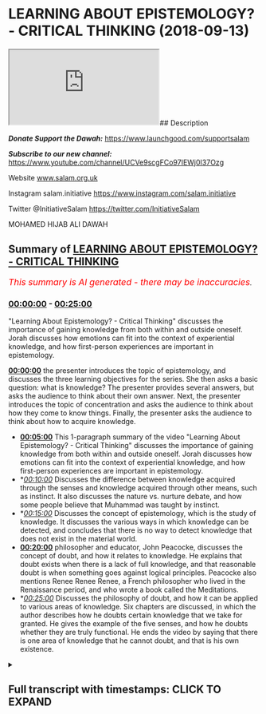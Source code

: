 # LEARNING ABOUT EPISTEMOLOGY? - CRITICAL THINKING (2018-09-13)

<iframe loading='lazy' src='https://www.youtube.com/embed/qu536euyd2c'></iframe>## Description

***Donate Support the Dawah:*** 
https://www.launchgood.com/supportsalam

***Subscribe to our new channel:*** 
https://www.youtube.com/channel/UCVe9scgFCo97IEWj0I37Ozg 

Website www.salam.org.uk 

Instagram salam.initiative 
https://www.instagram.com/salam.initiative

Twitter @InitiativeSalam 
https://twitter.com/InitiativeSalam

MOHAMED HIJAB ALI DAWAH

## Summary of [LEARNING ABOUT EPISTEMOLOGY? - CRITICAL THINKING](https://www.youtube.com/watch?v=qu536euyd2c)


*<span style="color:red; font-size:125%">This summary is AI generated - there may be inaccuracies</span>. [](/)*

### [00:00:00](https://www.youtube.com/watch?v=qu536euyd2c&t=0) - [00:25:00](https://www.youtube.com/watch?v=qu536euyd2c&t=1500)

 "Learning About Epistemology? - Critical Thinking" discusses the importance of gaining knowledge from both within and outside oneself. Jorah discusses how emotions can fit into the context of experiential knowledge, and how first-person experiences are important in epistemology.

**[00:00:00](https://www.youtube.com/watch?v=qu536euyd2c&t=0)**  the presenter introduces the topic of epistemology, and discusses the three learning objectives for the series. She then asks a basic question: what is knowledge? The presenter provides several answers, but asks the audience to think about their own answer. Next, the presenter introduces the topic of concentration and asks the audience to think about how they come to know things. Finally, the presenter asks the audience to think about how to acquire knowledge.
* **[00:05:00](https://www.youtube.com/watch?v=qu536euyd2c&t=300)** This 1-paragraph summary of the video "Learning About Epistemology? - Critical Thinking" discusses the importance of gaining knowledge from both within and outside oneself. Jorah discusses how emotions can fit into the context of experiential knowledge, and how first-person experiences are important in epistemology.
* **[00:10:00](https://www.youtube.com/watch?v=qu536euyd2c&t=600)* Discusses the difference between knowledge acquired through the senses and knowledge acquired through other means, such as instinct. It also discusses the nature vs. nurture debate, and how some people believe that Muhammad was taught by instinct.
* **[00:15:00](https://www.youtube.com/watch?v=qu536euyd2c&t=900)* Discusses the concept of epistemology, which is the study of knowledge. It discusses the various ways in which knowledge can be detected, and concludes that there is no way to detect knowledge that does not exist in the material world.
* **[00:20:00](https://www.youtube.com/watch?v=qu536euyd2c&t=1200)**  philosopher and educator, John Peacocke, discusses the concept of doubt, and how it relates to knowledge. He explains that doubt exists when there is a lack of full knowledge, and that reasonable doubt is when something goes against logical principles. Peacocke also mentions Renee Renee Renee, a French philosopher who lived in the Renaissance period, and who wrote a book called the Meditations.
* **[00:25:00](https://www.youtube.com/watch?v=qu536euyd2c&t=1500)* Discusses the philosophy of doubt, and how it can be applied to various areas of knowledge. Six chapters are discussed, in which the author describes how he doubts certain knowledge that we take for granted. He gives the example of the five senses, and how he doubts whether they are truly functional. He ends the video by saying that there is one area of knowledge that he cannot doubt, and that is his own existence.

<details><summary><h2>Full transcript with timestamps: CLICK TO EXPAND</h2></summary>

[0:00:10](https://youtu.be/qu536euyd2c?t=10) [Music]  
[0:00:29](https://youtu.be/qu536euyd2c?t=29) so I'm not a liar but I kept on welcome  
[0:00:32](https://youtu.be/qu536euyd2c?t=32) to a new series of critical thinking  
[0:00:35](https://youtu.be/qu536euyd2c?t=35) obviously and critical thinking is as it  
[0:00:38](https://youtu.be/qu536euyd2c?t=38) says on the tin we're gonna try and  
[0:00:40](https://youtu.be/qu536euyd2c?t=40) equip you guys with the necessary and  
[0:00:42](https://youtu.be/qu536euyd2c?t=42) appropriate tools to understand things  
[0:00:46](https://youtu.be/qu536euyd2c?t=46) and more specifically understand things  
[0:00:49](https://youtu.be/qu536euyd2c?t=49) philosophically in the context of  
[0:00:51](https://youtu.be/qu536euyd2c?t=51) discourse in the context of discussions  
[0:00:54](https://youtu.be/qu536euyd2c?t=54) in the base that we have around things  
[0:00:56](https://youtu.be/qu536euyd2c?t=56) like purpose and so what we're going to  
[0:00:59](https://youtu.be/qu536euyd2c?t=59) start with the channel as an  
[0:01:00](https://youtu.be/qu536euyd2c?t=60) introductory lesson which hopefully will  
[0:01:03](https://youtu.be/qu536euyd2c?t=63) aim to lay some foundation some basic  
[0:01:05](https://youtu.be/qu536euyd2c?t=65) foundations on knowledge itself see if  
[0:01:09](https://youtu.be/qu536euyd2c?t=69) you can see behind me what we're doing  
[0:01:12](https://youtu.be/qu536euyd2c?t=72) today is simply to know how knowledge is  
[0:01:15](https://youtu.be/qu536euyd2c?t=75) acquired to understand the different  
[0:01:18](https://youtu.be/qu536euyd2c?t=78) philosophical perspectives on knowledge  
[0:01:19](https://youtu.be/qu536euyd2c?t=79) and to be able to make a judgment on  
[0:01:22](https://youtu.be/qu536euyd2c?t=82) epistemology these are the three  
[0:01:24](https://youtu.be/qu536euyd2c?t=84) learning objectives so by the end of  
[0:01:26](https://youtu.be/qu536euyd2c?t=86) this we should know what this topology  
[0:01:28](https://youtu.be/qu536euyd2c?t=88) is as a keyword that will enchant  
[0:01:31](https://youtu.be/qu536euyd2c?t=91) uncover but also we should have a  
[0:01:35](https://youtu.be/qu536euyd2c?t=95) judgment that were able to make on  
[0:01:38](https://youtu.be/qu536euyd2c?t=98) Lizzie the hip joint with the one and  
[0:01:41](https://youtu.be/qu536euyd2c?t=101) only the man himself the one that you  
[0:01:57](https://youtu.be/qu536euyd2c?t=117) really someone that's not seeing that  
[0:02:00](https://youtu.be/qu536euyd2c?t=120) much body does a lot for the  
[0:02:01](https://youtu.be/qu536euyd2c?t=121) organization and obviously we have a  
[0:02:03](https://youtu.be/qu536euyd2c?t=123) brother honey as well some of you might  
[0:02:05](https://youtu.be/qu536euyd2c?t=125) know him from now let's get started with  
[0:02:12](https://youtu.be/qu536euyd2c?t=132) some required questions which online  
[0:02:13](https://youtu.be/qu536euyd2c?t=133) this is going to be an interactive  
[0:02:15](https://youtu.be/qu536euyd2c?t=135) session and so we're gonna ask a lot of  
[0:02:18](https://youtu.be/qu536euyd2c?t=138) questions and I want you guys to think  
[0:02:19](https://youtu.be/qu536euyd2c?t=139) about what we're talking about rather  
[0:02:20](https://youtu.be/qu536euyd2c?t=140) than a me just giving you the  
[0:02:22](https://youtu.be/qu536euyd2c?t=142) information let's start with a very  
[0:02:24](https://youtu.be/qu536euyd2c?t=144) introductory question what is knowledge  
[0:02:29](https://youtu.be/qu536euyd2c?t=149) yes information facts the dictionary  
[0:02:35](https://youtu.be/qu536euyd2c?t=155) definition if you go on oxford  
[0:02:38](https://youtu.be/qu536euyd2c?t=158) dictionary they'll say knowledge  
[0:02:41](https://youtu.be/qu536euyd2c?t=161) in fact said skills acquired you know is  
[0:02:44](https://youtu.be/qu536euyd2c?t=164) how we use the word yeah in terms of  
[0:02:47](https://youtu.be/qu536euyd2c?t=167) common day usage is there anything else  
[0:02:49](https://youtu.be/qu536euyd2c?t=169) you add to that I don't think that's  
[0:02:56](https://youtu.be/qu536euyd2c?t=176) correct this is true now having said  
[0:03:06](https://youtu.be/qu536euyd2c?t=186) that I want to answer your question um  
[0:03:08](https://youtu.be/qu536euyd2c?t=188) and this is a more fundamental question  
[0:03:09](https://youtu.be/qu536euyd2c?t=189) well actually there's a question on  
[0:03:13](https://youtu.be/qu536euyd2c?t=193) concentration actually let's think about  
[0:03:15](https://youtu.be/qu536euyd2c?t=195) this right I wanted to really think  
[0:03:16](https://youtu.be/qu536euyd2c?t=196) about this and I thought the people are  
[0:03:18](https://youtu.be/qu536euyd2c?t=198) home to think about this question as  
[0:03:20](https://youtu.be/qu536euyd2c?t=200) well yeah how do we get to know or  
[0:03:25](https://youtu.be/qu536euyd2c?t=205) something in other words how do we  
[0:03:26](https://youtu.be/qu536euyd2c?t=206) acquire knowledge right so this is the  
[0:03:29](https://youtu.be/qu536euyd2c?t=209) question how to that question well I'd  
[0:03:39](https://youtu.be/qu536euyd2c?t=219) like you to do is you spend one minute  
[0:03:41](https://youtu.be/qu536euyd2c?t=221) by yourselves  
[0:03:42](https://youtu.be/qu536euyd2c?t=222) you know writing down some of the ways  
[0:03:45](https://youtu.be/qu536euyd2c?t=225) in which you think you come to know  
[0:03:48](https://youtu.be/qu536euyd2c?t=228) things so just by the minute wait  
[0:03:53](https://youtu.be/qu536euyd2c?t=233) whatever it may be just put down what  
[0:03:55](https://youtu.be/qu536euyd2c?t=235) you think is the correct answer  
[0:03:57](https://youtu.be/qu536euyd2c?t=237) we'll come back  
[0:04:15](https://youtu.be/qu536euyd2c?t=255) [Music]  
[0:04:47](https://youtu.be/qu536euyd2c?t=287) [Music]  
[0:04:56](https://youtu.be/qu536euyd2c?t=296) well I'm trying to very good very good  
[0:04:58](https://youtu.be/qu536euyd2c?t=298) very good things are what I'm trying to  
[0:05:01](https://youtu.be/qu536euyd2c?t=301) avoid in this series especially in the  
[0:05:04](https://youtu.be/qu536euyd2c?t=304) introductory lesson I'm trying to grade  
[0:05:06](https://youtu.be/qu536euyd2c?t=306) my language as much as possible so  
[0:05:07](https://youtu.be/qu536euyd2c?t=307) everyone can be included but there are  
[0:05:10](https://youtu.be/qu536euyd2c?t=310) some very good keywords that was  
[0:05:11](https://youtu.be/qu536euyd2c?t=311) intended we will build up to using more  
[0:05:17](https://youtu.be/qu536euyd2c?t=317) maybe complex terminologies and  
[0:05:19](https://youtu.be/qu536euyd2c?t=319) important dis lesson well that's that's  
[0:05:21](https://youtu.be/qu536euyd2c?t=321) what the small you say so knowledge  
[0:05:23](https://youtu.be/qu536euyd2c?t=323) gained from other places  
[0:05:24](https://youtu.be/qu536euyd2c?t=324) okay can you expound on that so I did a  
[0:05:30](https://youtu.be/qu536euyd2c?t=330) degree biology and I want to learn about  
[0:05:32](https://youtu.be/qu536euyd2c?t=332) the physical to gain this knowledge I  
[0:05:37](https://youtu.be/qu536euyd2c?t=337) have to read books relating to the topic  
[0:05:40](https://youtu.be/qu536euyd2c?t=340) so books would be a place where you gain  
[0:05:43](https://youtu.be/qu536euyd2c?t=343) money okay and how did you very simply  
[0:05:46](https://youtu.be/qu536euyd2c?t=346) how do you actually read books how does  
[0:05:49](https://youtu.be/qu536euyd2c?t=349) that work we use your eyes okay yeah  
[0:05:52](https://youtu.be/qu536euyd2c?t=352) camera words okay you interpret the word  
[0:05:55](https://youtu.be/qu536euyd2c?t=355) okay oh yeah so that's a question  
[0:05:59](https://youtu.be/qu536euyd2c?t=359) although the country is what we meant by  
[0:06:00](https://youtu.be/qu536euyd2c?t=360) it so if you meant how we acquire you I  
[0:06:03](https://youtu.be/qu536euyd2c?t=363) was going to sell  
[0:06:08](https://youtu.be/qu536euyd2c?t=368) okay so five senses yeah okay very good  
[0:06:16](https://youtu.be/qu536euyd2c?t=376) answer  
[0:06:16](https://youtu.be/qu536euyd2c?t=376) Jorah exeter anything else is there any  
[0:06:20](https://youtu.be/qu536euyd2c?t=380) other way you can get and that's always  
[0:06:25](https://youtu.be/qu536euyd2c?t=385) limited you know okay excellent but  
[0:06:27](https://youtu.be/qu536euyd2c?t=387) you've made a point and you said there  
[0:06:29](https://youtu.be/qu536euyd2c?t=389) were two ways which is what as we're  
[0:06:33](https://youtu.be/qu536euyd2c?t=393) gonna find out Bertrand Russell himself  
[0:06:34](https://youtu.be/qu536euyd2c?t=394) in the problems of philosophies in that  
[0:06:36](https://youtu.be/qu536euyd2c?t=396) book that will kind of we're using that  
[0:06:39](https://youtu.be/qu536euyd2c?t=399) kind of book by the way I haven't  
[0:06:40](https://youtu.be/qu536euyd2c?t=400) mentioned it already does  
[0:06:41](https://youtu.be/qu536euyd2c?t=401) well we're using Bertrand Russell's  
[0:06:43](https://youtu.be/qu536euyd2c?t=403) problems and philosophies look it's a  
[0:06:46](https://youtu.be/qu536euyd2c?t=406) book which very small but very very  
[0:06:49](https://youtu.be/qu536euyd2c?t=409) important actually in the entomology  
[0:06:51](https://youtu.be/qu536euyd2c?t=411) yeah because Apple isn't what called the  
[0:06:54](https://youtu.be/qu536euyd2c?t=414) problems of philosophy where our lessons  
[0:06:56](https://youtu.be/qu536euyd2c?t=416) are being kind of scheduled in  
[0:06:58](https://youtu.be/qu536euyd2c?t=418) accordance with the chapters of that  
[0:06:59](https://youtu.be/qu536euyd2c?t=419) book but it's not rigid in a sense that  
[0:07:02](https://youtu.be/qu536euyd2c?t=422) we're not gonna go outside and the  
[0:07:04](https://youtu.be/qu536euyd2c?t=424) reason why chosen that particular book  
[0:07:06](https://youtu.be/qu536euyd2c?t=426) is because you'll find that most  
[0:07:09](https://youtu.be/qu536euyd2c?t=429) universities that do things that they  
[0:07:11](https://youtu.be/qu536euyd2c?t=431) have that required reading yeah and and  
[0:07:14](https://youtu.be/qu536euyd2c?t=434) for good reason I comes out for Oxford  
[0:07:16](https://youtu.be/qu536euyd2c?t=436) University for its people a degree they  
[0:07:18](https://youtu.be/qu536euyd2c?t=438) they don't allow you to do that degree  
[0:07:20](https://youtu.be/qu536euyd2c?t=440) unless you have they do a lot of I mean  
[0:07:22](https://youtu.be/qu536euyd2c?t=442) they recommend before you actually get  
[0:07:24](https://youtu.be/qu536euyd2c?t=444) started with you me that you mean that  
[0:07:25](https://youtu.be/qu536euyd2c?t=445) book and it's because it gives you that  
[0:07:27](https://youtu.be/qu536euyd2c?t=447) foundation in you need right so the two  
[0:07:30](https://youtu.be/qu536euyd2c?t=450) things that you mentioned is very  
[0:07:31](https://youtu.be/qu536euyd2c?t=451) important because actually it's  
[0:07:32](https://youtu.be/qu536euyd2c?t=452) mentioned it is right so five senses is  
[0:07:37](https://youtu.be/qu536euyd2c?t=457) good yeah so it's kind of like the  
[0:07:39](https://youtu.be/qu536euyd2c?t=459) outside yeah making it very simple but  
[0:07:41](https://youtu.be/qu536euyd2c?t=461) you also said knowledge from within so  
[0:07:45](https://youtu.be/qu536euyd2c?t=465) could you expound on that one please so  
[0:07:48](https://youtu.be/qu536euyd2c?t=468) this could be things that you learn  
[0:07:51](https://youtu.be/qu536euyd2c?t=471) about yourself things that you learn  
[0:07:53](https://youtu.be/qu536euyd2c?t=473) about other people who are interacting  
[0:07:55](https://youtu.be/qu536euyd2c?t=475) with them so you said something discover  
[0:08:00](https://youtu.be/qu536euyd2c?t=480) something that's unique that you would  
[0:08:02](https://youtu.be/qu536euyd2c?t=482) you know  
[0:08:02](https://youtu.be/qu536euyd2c?t=482) it could be both so give us an example  
[0:08:06](https://youtu.be/qu536euyd2c?t=486) of that it could be both give an example  
[0:08:07](https://youtu.be/qu536euyd2c?t=487) of something which you already know so  
[0:08:09](https://youtu.be/qu536euyd2c?t=489) your personality like what things are  
[0:08:12](https://youtu.be/qu536euyd2c?t=492) know you so I get really annoying when I  
[0:08:16](https://youtu.be/qu536euyd2c?t=496) see  
[0:08:17](https://youtu.be/qu536euyd2c?t=497) with homeless that's something that I've  
[0:08:20](https://youtu.be/qu536euyd2c?t=500) learned about myself the best I'm not  
[0:08:23](https://youtu.be/qu536euyd2c?t=503) sure that's very good I think you're  
[0:08:25](https://youtu.be/qu536euyd2c?t=505) right your tracks but wait there's some  
[0:08:27](https://youtu.be/qu536euyd2c?t=507) there's still some refinement we can do  
[0:08:29](https://youtu.be/qu536euyd2c?t=509) yes or okay holding a little bit more I  
[0:08:32](https://youtu.be/qu536euyd2c?t=512) think a little bit deeper so what is  
[0:08:34](https://youtu.be/qu536euyd2c?t=514) that exactly  
[0:08:35](https://youtu.be/qu536euyd2c?t=515) you feel what noise you need to watch  
[0:08:38](https://youtu.be/qu536euyd2c?t=518) people who used to I feel what we  
[0:08:41](https://youtu.be/qu536euyd2c?t=521) talking about is a certain emotion right  
[0:08:45](https://youtu.be/qu536euyd2c?t=525) yeah some cool this intuitive knowledge  
[0:08:57](https://youtu.be/qu536euyd2c?t=537) and some and you can also play within  
[0:09:00](https://youtu.be/qu536euyd2c?t=540) that experiential knowledge okay so  
[0:09:13](https://youtu.be/qu536euyd2c?t=553) emotions will fit in that context of  
[0:09:16](https://youtu.be/qu536euyd2c?t=556) experiential knowledge because you  
[0:09:18](https://youtu.be/qu536euyd2c?t=558) experience the emotions you experience  
[0:09:24](https://youtu.be/qu536euyd2c?t=564) emotions now if you experience emotions  
[0:09:27](https://youtu.be/qu536euyd2c?t=567) it's first-person everyone on board  
[0:09:35](https://youtu.be/qu536euyd2c?t=575) there are three kinds of person right  
[0:09:38](https://youtu.be/qu536euyd2c?t=578) which I want this person something which  
[0:09:59](https://youtu.be/qu536euyd2c?t=599) is first-person pronoun which is  
[0:10:00](https://youtu.be/qu536euyd2c?t=600) first-person like okay give me an  
[0:10:05](https://youtu.be/qu536euyd2c?t=605) example of a second person pronoun to  
[0:10:07](https://youtu.be/qu536euyd2c?t=607) you okay and give me a couple of third  
[0:10:11](https://youtu.be/qu536euyd2c?t=611) person now if we come back to here  
[0:10:18](https://youtu.be/qu536euyd2c?t=618) emotions is it I knew or they'd be so  
[0:10:23](https://youtu.be/qu536euyd2c?t=623) yeah this is your emotions we're talking  
[0:10:26](https://youtu.be/qu536euyd2c?t=626) about something which is first-person  
[0:10:30](https://youtu.be/qu536euyd2c?t=630) now this is  
[0:10:31](https://youtu.be/qu536euyd2c?t=631) very important the reason why it's very  
[0:10:37](https://youtu.be/qu536euyd2c?t=637) very important especially in in  
[0:10:39](https://youtu.be/qu536euyd2c?t=639) acquiring knowledge yeah it's because  
[0:10:42](https://youtu.be/qu536euyd2c?t=642) the whole field of science you said  
[0:10:47](https://youtu.be/qu536euyd2c?t=647) you're violated again the whole field of  
[0:10:49](https://youtu.be/qu536euyd2c?t=649) science obviously this down here for  
[0:10:51](https://youtu.be/qu536euyd2c?t=651) this time the whole field of science is  
[0:10:53](https://youtu.be/qu536euyd2c?t=653) very personable in order for something  
[0:10:59](https://youtu.be/qu536euyd2c?t=659) to be scientific it has to be  
[0:11:06](https://youtu.be/qu536euyd2c?t=666) experimental science yeah okay what do  
[0:11:14](https://youtu.be/qu536euyd2c?t=674) anyway so scientific experiments are  
[0:11:19](https://youtu.be/qu536euyd2c?t=679) experimented upon they do not relate to  
[0:11:23](https://youtu.be/qu536euyd2c?t=683) your own subjective experience okay  
[0:11:28](https://youtu.be/qu536euyd2c?t=688) so science can't attack yeah cannot feel  
[0:11:36](https://youtu.be/qu536euyd2c?t=696) it can't detect that does that make  
[0:11:40](https://youtu.be/qu536euyd2c?t=700) sense how do you feel it's a  
[0:11:42](https://youtu.be/qu536euyd2c?t=702) first-person question what if you're the  
[0:11:48](https://youtu.be/qu536euyd2c?t=708) scientist whose discovery even if you're  
[0:11:50](https://youtu.be/qu536euyd2c?t=710) the scientist to discover right in any  
[0:11:53](https://youtu.be/qu536euyd2c?t=713) case your experience is always first  
[0:11:56](https://youtu.be/qu536euyd2c?t=716) person you say I feel where science is  
[0:12:00](https://youtu.be/qu536euyd2c?t=720) always that person has to you have to  
[0:12:02](https://youtu.be/qu536euyd2c?t=722) have an expert experiment yeah so that's  
[0:12:06](https://youtu.be/qu536euyd2c?t=726) important  
[0:12:06](https://youtu.be/qu536euyd2c?t=726) well the tongue will come to it later on  
[0:12:09](https://youtu.be/qu536euyd2c?t=729) that's important so here we're worried  
[0:12:12](https://youtu.be/qu536euyd2c?t=732) or two things right I will stick to  
[0:12:14](https://youtu.be/qu536euyd2c?t=734) those who thinks because they're quite  
[0:12:15](https://youtu.be/qu536euyd2c?t=735) important so a quote the external and  
[0:12:17](https://youtu.be/qu536euyd2c?t=737) you've got the internal feel like yeah  
[0:12:18](https://youtu.be/qu536euyd2c?t=738) the external the five senses they  
[0:12:21](https://youtu.be/qu536euyd2c?t=741) they're the window to the outside world  
[0:12:23](https://youtu.be/qu536euyd2c?t=743) yeah and then you have intuitive  
[0:12:27](https://youtu.be/qu536euyd2c?t=747) knowledge and experience or knowledge  
[0:12:28](https://youtu.be/qu536euyd2c?t=748) it's more internal can you think of  
[0:12:31](https://youtu.be/qu536euyd2c?t=751) something else which is knowledge which  
[0:12:36](https://youtu.be/qu536euyd2c?t=756) you don't get from the five senses  
[0:12:38](https://youtu.be/qu536euyd2c?t=758) that's my question  
[0:12:39](https://youtu.be/qu536euyd2c?t=759) give me examples of other kinds of  
[0:12:42](https://youtu.be/qu536euyd2c?t=762) knowledge which are not acquired through  
[0:12:45](https://youtu.be/qu536euyd2c?t=765) the person  
[0:12:45](https://youtu.be/qu536euyd2c?t=765) so we said experience our eight emotions  
[0:12:48](https://youtu.be/qu536euyd2c?t=768) this is relating back to the Quran  
[0:12:52](https://youtu.be/qu536euyd2c?t=772) hidden he knew how to do certain things  
[0:12:55](https://youtu.be/qu536euyd2c?t=775) for instance  
[0:12:56](https://youtu.be/qu536euyd2c?t=776) he made a hole in the boat you fixed the  
[0:12:59](https://youtu.be/qu536euyd2c?t=779) hole and he took care of that point  
[0:13:03](https://youtu.be/qu536euyd2c?t=783) these things these things here at wisdom  
[0:13:13](https://youtu.be/qu536euyd2c?t=793) [Music]  
[0:13:16](https://youtu.be/qu536euyd2c?t=796) this thing will knowledge their work  
[0:13:21](https://youtu.be/qu536euyd2c?t=801) from that world from within you could  
[0:13:27](https://youtu.be/qu536euyd2c?t=807) argue it's from now how do you why some  
[0:13:29](https://youtu.be/qu536euyd2c?t=809) say he was a prophet okay and if he's a  
[0:13:31](https://youtu.be/qu536euyd2c?t=811) prophet who's getting from why yeah  
[0:13:33](https://youtu.be/qu536euyd2c?t=813) which is from Allah you're onto  
[0:13:37](https://youtu.be/qu536euyd2c?t=817) something you're definitely on to  
[0:13:39](https://youtu.be/qu536euyd2c?t=819) something here so you're not wrong  
[0:13:40](https://youtu.be/qu536euyd2c?t=820) complete what other knowledge is not a  
[0:13:43](https://youtu.be/qu536euyd2c?t=823) quiet from the outside world  
[0:13:50](https://youtu.be/qu536euyd2c?t=830) consciousness is not really knowledge  
[0:13:52](https://youtu.be/qu536euyd2c?t=832) it's a state of being  
[0:13:54](https://youtu.be/qu536euyd2c?t=834) yeah well you're definitely right you're  
[0:13:57](https://youtu.be/qu536euyd2c?t=837) definitely right and so much of  
[0:13:59](https://youtu.be/qu536euyd2c?t=839) consciousness cannot be experimented  
[0:14:02](https://youtu.be/qu536euyd2c?t=842) upon yeah yeah so consciousness is first  
[0:14:05](https://youtu.be/qu536euyd2c?t=845) person and third person yes that's great  
[0:14:09](https://youtu.be/qu536euyd2c?t=849) well we're sticking on the field of  
[0:14:10](https://youtu.be/qu536euyd2c?t=850) knowledge right so you think something  
[0:14:12](https://youtu.be/qu536euyd2c?t=852) that we do without exactly that's what  
[0:14:16](https://youtu.be/qu536euyd2c?t=856) we just think about what do we know  
[0:14:18](https://youtu.be/qu536euyd2c?t=858) without using our five senses with  
[0:14:21](https://youtu.be/qu536euyd2c?t=861) animals some animals are born they also  
[0:14:24](https://youtu.be/qu536euyd2c?t=864) go any teachers around them no the first  
[0:14:26](https://youtu.be/qu536euyd2c?t=866) teacher to teach them and the only thing  
[0:14:29](https://youtu.be/qu536euyd2c?t=869) you know how to survive  
[0:14:32](https://youtu.be/qu536euyd2c?t=872) yeah maybe something that it's  
[0:14:38](https://youtu.be/qu536euyd2c?t=878) programmed to do okay so this he wasn't  
[0:14:41](https://youtu.be/qu536euyd2c?t=881) taught you could argue this point you  
[0:14:42](https://youtu.be/qu536euyd2c?t=882) could argue this point this is cool  
[0:14:44](https://youtu.be/qu536euyd2c?t=884) instinct yeah with instincts well I'm  
[0:14:50](https://youtu.be/qu536euyd2c?t=890) going to say because there is a debate  
[0:14:55](https://youtu.be/qu536euyd2c?t=895) in psychology called the nature versus  
[0:14:58](https://youtu.be/qu536euyd2c?t=898) nurture people okay which I don't want  
[0:15:01](https://youtu.be/qu536euyd2c?t=901) to go into too much voice idea is this  
[0:15:03](https://youtu.be/qu536euyd2c?t=903) baby really being tall or hot or is it  
[0:15:06](https://youtu.be/qu536euyd2c?t=906) something that they've gotten actually  
[0:15:07](https://youtu.be/qu536euyd2c?t=907) yeah that's it the baby the one again  
[0:15:09](https://youtu.be/qu536euyd2c?t=909) but it's something you could argue yeah  
[0:15:11](https://youtu.be/qu536euyd2c?t=911) so I'm not gonna say it's wrong it's not  
[0:15:14](https://youtu.be/qu536euyd2c?t=914) completely undisputed okay  
[0:15:16](https://youtu.be/qu536euyd2c?t=916) emotions are pretty much on this view  
[0:15:18](https://youtu.be/qu536euyd2c?t=918) that you can't say that they're instinct  
[0:15:22](https://youtu.be/qu536euyd2c?t=922) you could dispute what else is of the  
[0:15:23](https://youtu.be/qu536euyd2c?t=923) way I think of this way in order for  
[0:15:30](https://youtu.be/qu536euyd2c?t=930) something to be detected by the five  
[0:15:32](https://youtu.be/qu536euyd2c?t=932) senses what properties must I have has  
[0:15:36](https://youtu.be/qu536euyd2c?t=936) to be pending okay excellent tangible is  
[0:15:41](https://youtu.be/qu536euyd2c?t=941) another way of saying one physical  
[0:15:43](https://youtu.be/qu536euyd2c?t=943) excellent so what do we know which is  
[0:15:47](https://youtu.be/qu536euyd2c?t=947) not physical  
[0:15:48](https://youtu.be/qu536euyd2c?t=948) makes it physical things now give me an  
[0:15:51](https://youtu.be/qu536euyd2c?t=951) example or something we know which is  
[0:15:52](https://youtu.be/qu536euyd2c?t=952) metaphysical  
[0:15:59](https://youtu.be/qu536euyd2c?t=959) something we know which is that's  
[0:16:10](https://youtu.be/qu536euyd2c?t=970) religious yeah I'm saying something no  
[0:16:13](https://youtu.be/qu536euyd2c?t=973) non-supe you've all disagreeable  
[0:16:16](https://youtu.be/qu536euyd2c?t=976) consciousness okay we know exist so what  
[0:16:26](https://youtu.be/qu536euyd2c?t=986) do we know gravity gravity we don't get  
[0:16:30](https://youtu.be/qu536euyd2c?t=990) the effect of yeah almost single  
[0:16:35](https://youtu.be/qu536euyd2c?t=995) scientific they're still in the tangible  
[0:16:36](https://youtu.be/qu536euyd2c?t=996) world you can detect them to some extent  
[0:16:38](https://youtu.be/qu536euyd2c?t=998) yeah well the effect of their maybe  
[0:16:40](https://youtu.be/qu536euyd2c?t=1000) we're saying this thing is not in the in  
[0:16:43](https://youtu.be/qu536euyd2c?t=1003) the physical world at all and it's  
[0:16:45](https://youtu.be/qu536euyd2c?t=1005) undetectable memory memories you can say  
[0:16:49](https://youtu.be/qu536euyd2c?t=1009) you could argue this brain in neurons  
[0:16:51](https://youtu.be/qu536euyd2c?t=1011) you could argue from a physical  
[0:16:53](https://youtu.be/qu536euyd2c?t=1013) perspective love emotions or whatever  
[0:16:57](https://youtu.be/qu536euyd2c?t=1017) but they call you also know you could  
[0:17:03](https://youtu.be/qu536euyd2c?t=1023) argue that that's what materialists do I  
[0:17:05](https://youtu.be/qu536euyd2c?t=1025) do  
[0:17:16](https://youtu.be/qu536euyd2c?t=1036) okay yeah okay the question cannot be  
[0:18:59](https://youtu.be/qu536euyd2c?t=1139) detected through scientific inquiry no  
[0:19:06](https://youtu.be/qu536euyd2c?t=1146) every close to this can you can you feel  
[0:19:12](https://youtu.be/qu536euyd2c?t=1152) numbers no can you taste numbers up can  
[0:19:16](https://youtu.be/qu536euyd2c?t=1156) you see  
[0:19:19](https://youtu.be/qu536euyd2c?t=1159) [Music]  
[0:19:20](https://youtu.be/qu536euyd2c?t=1160) Isaac Isaac that's a symbol the right  
[0:19:23](https://youtu.be/qu536euyd2c?t=1163) totally good abstract concepts yes this  
[0:19:32](https://youtu.be/qu536euyd2c?t=1172) is right so please put this down okay  
[0:19:37](https://youtu.be/qu536euyd2c?t=1177) mathematics is knowledge from within  
[0:19:44](https://youtu.be/qu536euyd2c?t=1184) which is undetectable in the material  
[0:19:47](https://youtu.be/qu536euyd2c?t=1187) world okay all right that's excellent  
[0:19:52](https://youtu.be/qu536euyd2c?t=1192) all right so I think we're going to a  
[0:19:54](https://youtu.be/qu536euyd2c?t=1194) very very good stuff I'm really doing  
[0:19:56](https://youtu.be/qu536euyd2c?t=1196) just I'm happy to hear that  
[0:20:02](https://youtu.be/qu536euyd2c?t=1202) now let's go to the next question if we  
[0:20:04](https://youtu.be/qu536euyd2c?t=1204) know what knowledge is yes and this is  
[0:20:08](https://youtu.be/qu536euyd2c?t=1208) what Bertrand Russell says in his first  
[0:20:09](https://youtu.be/qu536euyd2c?t=1209) chapter as well okay if we don't want  
[0:20:14](https://youtu.be/qu536euyd2c?t=1214) knowledge is the question is what is  
[0:20:17](https://youtu.be/qu536euyd2c?t=1217) that absence of knowledge let's think  
[0:20:23](https://youtu.be/qu536euyd2c?t=1223) about it for a second before we say that  
[0:20:28](https://youtu.be/qu536euyd2c?t=1228) you can't be certain  
[0:20:33](https://youtu.be/qu536euyd2c?t=1233) yeah it's what 70 is or here's the  
[0:20:36](https://youtu.be/qu536euyd2c?t=1236) question  
[0:20:37](https://youtu.be/qu536euyd2c?t=1237) that's what what is reasonable that  
[0:20:53](https://youtu.be/qu536euyd2c?t=1253) hiccup I think because what do you say  
[0:21:01](https://youtu.be/qu536euyd2c?t=1261) people we get people say I have doubts  
[0:21:05](https://youtu.be/qu536euyd2c?t=1265) and it's not just a religious context  
[0:21:07](https://youtu.be/qu536euyd2c?t=1267) doubts  
[0:21:08](https://youtu.be/qu536euyd2c?t=1268) yeah and it could be I have doubts about  
[0:21:10](https://youtu.be/qu536euyd2c?t=1270) life I have doubts about meaning I have  
[0:21:13](https://youtu.be/qu536euyd2c?t=1273) doubts about my performance I have  
[0:21:15](https://youtu.be/qu536euyd2c?t=1275) doubts about X bar Y button question is  
[0:21:18](https://youtu.be/qu536euyd2c?t=1278) what is reasonable doubt now what I want  
[0:21:21](https://youtu.be/qu536euyd2c?t=1281) to think about more specifically what we  
[0:21:28](https://youtu.be/qu536euyd2c?t=1288) to really think about is when is it  
[0:21:33](https://youtu.be/qu536euyd2c?t=1293) two down when does it make sense to  
[0:21:36](https://youtu.be/qu536euyd2c?t=1296) doubt something and I'm going to give  
[0:21:41](https://youtu.be/qu536euyd2c?t=1301) you another hint actually coherence  
[0:21:48](https://youtu.be/qu536euyd2c?t=1308) coherence is consistency yeah  
[0:21:52](https://youtu.be/qu536euyd2c?t=1312) when does it make coherent sense to  
[0:21:56](https://youtu.be/qu536euyd2c?t=1316) doubt in something hmm  
[0:22:00](https://youtu.be/qu536euyd2c?t=1320) can you say for example did you know  
[0:22:02](https://youtu.be/qu536euyd2c?t=1322) that study that was done by that guy who  
[0:22:04](https://youtu.be/qu536euyd2c?t=1324) put some straws in there but there was a  
[0:22:09](https://youtu.be/qu536euyd2c?t=1329) group of people they will keep choosing  
[0:22:11](https://youtu.be/qu536euyd2c?t=1331) something comparing me they will  
[0:22:18](https://youtu.be/qu536euyd2c?t=1338) continue to collect in that consistency  
[0:22:21](https://youtu.be/qu536euyd2c?t=1341) and it won't doubt into the other  
[0:22:23](https://youtu.be/qu536euyd2c?t=1343) person's mouth because we can looking  
[0:22:26](https://youtu.be/qu536euyd2c?t=1346) you know the old finger so when you know  
[0:22:28](https://youtu.be/qu536euyd2c?t=1348) something to be that I know for example  
[0:22:30](https://youtu.be/qu536euyd2c?t=1350) when an egg drop it breaks so when I see  
[0:22:33](https://youtu.be/qu536euyd2c?t=1353) it drop in a no break and I'm gonna  
[0:22:34](https://youtu.be/qu536euyd2c?t=1354) think to myself if there's a doubt that  
[0:22:35](https://youtu.be/qu536euyd2c?t=1355) you should have you're making points  
[0:22:41](https://youtu.be/qu536euyd2c?t=1361) examples to give it examples of when now  
[0:22:44](https://youtu.be/qu536euyd2c?t=1364) is apply that meteorite who those who  
[0:22:46](https://youtu.be/qu536euyd2c?t=1366) don't but I want you to think more  
[0:22:48](https://youtu.be/qu536euyd2c?t=1368) fundamentally now think about what we've  
[0:22:50](https://youtu.be/qu536euyd2c?t=1370) just done yeah because doubt relates to  
[0:22:53](https://youtu.be/qu536euyd2c?t=1373) one one certainty but something more  
[0:22:57](https://youtu.be/qu536euyd2c?t=1377) fundamental insanity which we discovered  
[0:22:59](https://youtu.be/qu536euyd2c?t=1379) think about the learning objective so  
[0:23:04](https://youtu.be/qu536euyd2c?t=1384) what's the key word learning alright so  
[0:23:07](https://youtu.be/qu536euyd2c?t=1387) doubt and knowledge are related yes  
[0:23:10](https://youtu.be/qu536euyd2c?t=1390) so doubt exists when there's a lack of  
[0:23:14](https://youtu.be/qu536euyd2c?t=1394) usually right okay so let's ask a  
[0:23:17](https://youtu.be/qu536euyd2c?t=1397) question our game plan what is  
[0:23:19](https://youtu.be/qu536euyd2c?t=1399) reasonable doubt when you have evidence  
[0:23:21](https://youtu.be/qu536euyd2c?t=1401) to suggest that the pattern of coherence  
[0:23:27](https://youtu.be/qu536euyd2c?t=1407) when there is a reasonable stray off the  
[0:23:31](https://youtu.be/qu536euyd2c?t=1411) path alone okay so here what you're  
[0:23:34](https://youtu.be/qu536euyd2c?t=1414) saying is a reason reasonable doubt is  
[0:23:36](https://youtu.be/qu536euyd2c?t=1416) when something for example goes against  
[0:23:39](https://youtu.be/qu536euyd2c?t=1419) logical principles okay when there is a  
[0:23:46](https://youtu.be/qu536euyd2c?t=1426) lack of  
[0:23:47](https://youtu.be/qu536euyd2c?t=1427) full knowledge okay that's important now  
[0:23:51](https://youtu.be/qu536euyd2c?t=1431) support at the stage to think about  
[0:23:54](https://youtu.be/qu536euyd2c?t=1434) something very close to the all right I  
[0:23:57](https://youtu.be/qu536euyd2c?t=1437) don't need support we'll give you too  
[0:23:59](https://youtu.be/qu536euyd2c?t=1439) many names but one person that you  
[0:24:01](https://youtu.be/qu536euyd2c?t=1441) should know is this person this guy's  
[0:24:10](https://youtu.be/qu536euyd2c?t=1450) Rene Descartes okay this product no he's  
[0:24:16](https://youtu.be/qu536euyd2c?t=1456) a big public and it's been an hour he  
[0:24:19](https://youtu.be/qu536euyd2c?t=1459) isn't there on the water  
[0:24:24](https://youtu.be/qu536euyd2c?t=1464) Renee Renee Renee take off yesterday  
[0:24:28](https://youtu.be/qu536euyd2c?t=1468) okay  
[0:24:31](https://youtu.be/qu536euyd2c?t=1471) he was a existed in the Renaissance  
[0:24:36](https://youtu.be/qu536euyd2c?t=1476) period okay in the Renaissance the  
[0:24:41](https://youtu.be/qu536euyd2c?t=1481) Renaissance period is anything between  
[0:24:43](https://youtu.be/qu536euyd2c?t=1483) fourteen sixty or 1491 words but he was  
[0:24:48](https://youtu.be/qu536euyd2c?t=1488) around he made a book called the  
[0:24:53](https://youtu.be/qu536euyd2c?t=1493) meditations he was called a rationalist  
[0:25:01](https://youtu.be/qu536euyd2c?t=1501) okay a rationalist  
[0:25:09](https://youtu.be/qu536euyd2c?t=1509) and what he did I think that six  
[0:25:11](https://youtu.be/qu536euyd2c?t=1511) chapters in his book six times and in  
[0:25:14](https://youtu.be/qu536euyd2c?t=1514) each chapter what he did was he  
[0:25:17](https://youtu.be/qu536euyd2c?t=1517) described how he doubts certain  
[0:25:22](https://youtu.be/qu536euyd2c?t=1522) knowledge that we take for granted I'll  
[0:25:25](https://youtu.be/qu536euyd2c?t=1525) give you one example of that to give you  
[0:25:27](https://youtu.be/qu536euyd2c?t=1527) to to to drive the point he said for  
[0:25:30](https://youtu.be/qu536euyd2c?t=1530) example the five senses we said five  
[0:25:32](https://youtu.be/qu536euyd2c?t=1532) senses was a way of making sense in the  
[0:25:34](https://youtu.be/qu536euyd2c?t=1534) world for us to know the world yeah he  
[0:25:37](https://youtu.be/qu536euyd2c?t=1537) said how do I know for sure that my five  
[0:25:42](https://youtu.be/qu536euyd2c?t=1542) senses are not deluding I'm going to put  
[0:25:46](https://youtu.be/qu536euyd2c?t=1546) it down so how do I know for sure is the  
[0:25:49](https://youtu.be/qu536euyd2c?t=1549) question hood that I'm not delusional in  
[0:25:55](https://youtu.be/qu536euyd2c?t=1555) my understanding of the world as a  
[0:25:57](https://youtu.be/qu536euyd2c?t=1557) result of my five senses  
[0:26:00](https://youtu.be/qu536euyd2c?t=1560) now is there a possible is there a way  
[0:26:03](https://youtu.be/qu536euyd2c?t=1563) of knowing that our five senses are  
[0:26:06](https://youtu.be/qu536euyd2c?t=1566) perfectly functional it's different and  
[0:26:10](https://youtu.be/qu536euyd2c?t=1570) it's a better question is their way of  
[0:26:12](https://youtu.be/qu536euyd2c?t=1572) proving is there a way of proving that  
[0:26:15](https://youtu.be/qu536euyd2c?t=1575) our five senses are perfectly functional  
[0:26:19](https://youtu.be/qu536euyd2c?t=1579) no there's no way of proving that you  
[0:26:25](https://youtu.be/qu536euyd2c?t=1585) cannot prove that the five senses are  
[0:26:27](https://youtu.be/qu536euyd2c?t=1587) perfectly functional at the end of it  
[0:26:31](https://youtu.be/qu536euyd2c?t=1591) what is called systematic doubt yeah  
[0:26:34](https://youtu.be/qu536euyd2c?t=1594) systematic down in other words anything  
[0:26:37](https://youtu.be/qu536euyd2c?t=1597) he could doubt he would reject okay so  
[0:26:42](https://youtu.be/qu536euyd2c?t=1602) they call anything he would doubt yeah  
[0:26:45](https://youtu.be/qu536euyd2c?t=1605) he would reject him does not make sense  
[0:26:48](https://youtu.be/qu536euyd2c?t=1608) so for join us I'm saying yeah yeah all  
[0:26:50](https://youtu.be/qu536euyd2c?t=1610) right so you know when he ends up school  
[0:27:00](https://youtu.be/qu536euyd2c?t=1620) systematic doubt yeah he ended up with  
[0:27:08](https://youtu.be/qu536euyd2c?t=1628) something called the Khajiit oh now I'll  
[0:27:10](https://youtu.be/qu536euyd2c?t=1630) tell you what it's called util it's very  
[0:27:12](https://youtu.be/qu536euyd2c?t=1632) important in philosophy henceforth Co  
[0:27:14](https://youtu.be/qu536euyd2c?t=1634) JIT oh yeah GOG IPO is very very  
[0:27:17](https://youtu.be/qu536euyd2c?t=1637) important it's one of the most popular  
[0:27:20](https://youtu.be/qu536euyd2c?t=1640) concepts and all of philosophy one of  
[0:27:22](https://youtu.be/qu536euyd2c?t=1642) the most popular concepts in all right  
[0:27:26](https://youtu.be/qu536euyd2c?t=1646) he ended up with something called the  
[0:27:29](https://youtu.be/qu536euyd2c?t=1649) Khajiit Oh was it called  
[0:27:32](https://youtu.be/qu536euyd2c?t=1652) cachito okay some say capito some portal  
[0:27:36](https://youtu.be/qu536euyd2c?t=1656) it's about you know Kuji - yeah what is  
[0:27:40](https://youtu.be/qu536euyd2c?t=1660) what could you talk I remember he now  
[0:27:43](https://youtu.be/qu536euyd2c?t=1663) he's doubting everything's been doubting  
[0:27:45](https://youtu.be/qu536euyd2c?t=1665) his senses he's doubting his faculties  
[0:27:48](https://youtu.be/qu536euyd2c?t=1668) he's doubting everything after six  
[0:27:51](https://youtu.be/qu536euyd2c?t=1671) chapters he says there's one thing I  
[0:27:53](https://youtu.be/qu536euyd2c?t=1673) can't doubt what do you think he said  
</details>